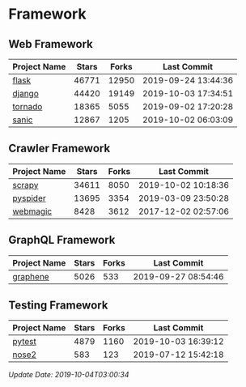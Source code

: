 # Framework

## Web Framework

| Project Name | Stars | Forks | Last Commit |
| ------------ | ----- | ----- | ----------- |
| [flask](https://github.com/pallets/flask) | 46771 | 12950 | 2019-09-24 13:44:36 |
| [django](https://github.com/django/django) | 44420 | 19149 | 2019-10-03 17:34:51 |
| [tornado](https://github.com/tornadoweb/tornado) | 18365 | 5055 | 2019-09-02 17:20:28 |
| [sanic](https://github.com/huge-success/sanic) | 12867 | 1205 | 2019-10-02 06:03:09 |

## Crawler Framework

| Project Name | Stars | Forks | Last Commit |
| ------------ | ----- | ----- | ----------- |
| [scrapy](https://github.com/scrapy/scrapy) | 34611 | 8050 | 2019-10-02 10:18:36 |
| [pyspider](https://github.com/binux/pyspider) | 13695 | 3354 | 2019-03-09 23:50:28 |
| [webmagic](https://github.com/code4craft/webmagic) | 8428 | 3612 | 2017-12-02 02:57:06 |

## GraphQL Framework

| Project Name | Stars | Forks | Last Commit |
| ------------ | ----- | ----- | ----------- |
| [graphene](https://github.com/graphql-python/graphene) | 5026 | 533 | 2019-09-27 08:54:46 |

## Testing Framework

| Project Name | Stars | Forks | Last Commit |
| ------------ | ----- | ----- | ----------- |
| [pytest](https://github.com/pytest-dev/pytest) | 4879 | 1160 | 2019-10-03 16:39:12 |
| [nose2](https://github.com/nose-devs/nose2) | 583 | 123 | 2019-07-12 15:42:18 |

*Update Date: 2019-10-04T03:00:34*